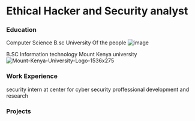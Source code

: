 # Ethical Hacker and Security analyst

### Education 
Computer Science  B.sc       University Of the people ![image](https://github.com/Eva254-ke/Eva254-ke.github.io/assets/168358452/0299c242-ae6c-48dc-b23e-add0385d8107)


B.SC Information technology  Mount Kenya university ![Mount-Kenya-University-Logo-1536x275](https://github.com/Eva254-ke/Eva254-ke.github.io/assets/168358452/255a85d7-a79e-4f7f-816d-1b87f43edf11)


### Work Experience
security intern at center for cyber security proffessional development and research

### Projects
